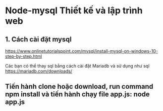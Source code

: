 # Node-mysql Thiết kế và lập trình web
## 1. Cách cài đặt mysql 
https://www.onlinetutorialspoint.com/mysql/install-mysql-on-windows-10-step-by-step.html

Các bạn có thể thay sql bằng cách cài đặt Mariadb và sử dụng như sql 
https://mariadb.com/downloads/

## Tiến hành clone hoặc download, run command npm install và tiến hành chạy file app.js: node app.js
